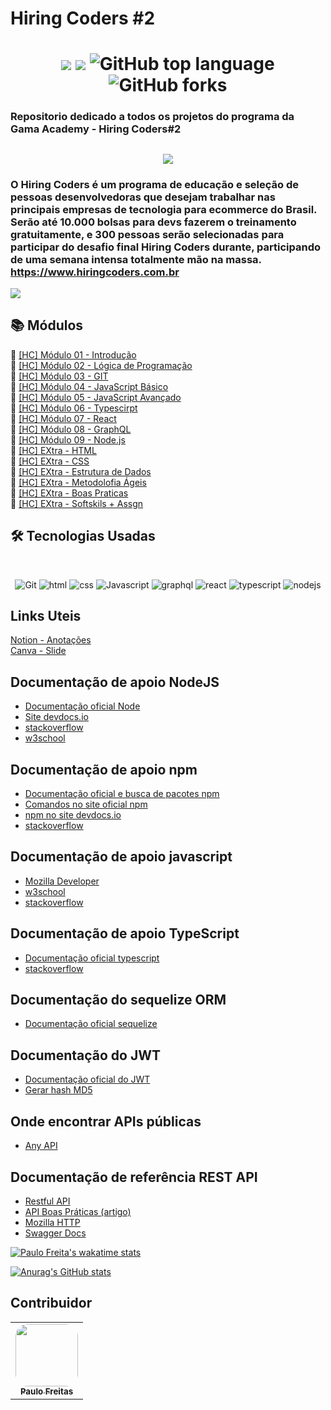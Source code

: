 # Hiring Coders #2

<h1 align="center">
<img src="https://img.shields.io/static/v1?label=Gama-Academy&message=Hiring-Coders&color=ff6347&style&logo=ghost"/>
<img src="https://img.shields.io/github/license/mashape/apistatus.svg"/>
<img alt="GitHub top language" src="https://img.shields.io/github/languages/top/paulofreitas-py/Hiring-Coders">
<img alt="GitHub forks" src="https://img.shields.io/github/forks/paulofreitas-py/Hiring-Coders">
</h1>

### Repositorio dedicado a todos os projetos do programa da Gama Academy - Hiring Coders#2

<h2 align="center">
  <img src="https://paulofreitasdev.files.wordpress.com/2021/07/hiring-coders-github.png">
</h2>

### O Hiring Coders é um programa de educação e seleção de pessoas desenvolvedoras que desejam trabalhar nas principais empresas de tecnologia para ecommerce do Brasil. Serão até 10.000 bolsas para devs fazerem o treinamento gratuitamente, e 300 pessoas serão selecionadas para participar do desafio final Hiring Coders durante, participando de uma semana intensa totalmente mão na massa. https://www.hiringcoders.com.br

<img src="https://paulofreitasdev.files.wordpress.com/2021/07/hiringcoders-1.jpg">

## 📚 Módulos

🔖 [[HC] Módulo 01 - Introdução]()<br> 
🔖 [[HC] Módulo 02 - Lógica de Programação ]()<br> 
🔖 [[HC] Módulo 03 - GIT]()<br> 
🔖 [[HC] Módulo 04 - JavaScript Básico](https://github.com/paulofreitas-py/Hiring-Coders/tree/main/M%C3%B3dulos/%5BHC%5D%20M%C3%B3dulo%2004%20-%20JavaScript%20B%C3%A1sico)<br>
🔖 [[HC] Módulo 05 - JavaScript Avançado]()<br> 
🔖 [[HC] Módulo 06 - Typescirpt]()<br> 
🔖 [[HC] Módulo 07 - React]()<br> 
🔖 [[HC] Módulo 08 - GraphQL]()<br>
🔖 [[HC] Módulo 09 - Node.js]()<br>
🔖 [[HC] EXtra - HTML]()<br>
🔖 [[HC] EXtra - CSS]()<br>
🔖 [[HC] EXtra - Estrutura de Dados]()<br>
🔖 [[HC] EXtra - Metodolofia Ágeis]()<br>
🔖 [[HC] EXtra - Boas Praticas]()<br>
🔖 [[HC] EXtra - Softskils + Assgn]()<br>
## 🛠 Tecnologias Usadas
<br>
<p align="center">

  <img alt="Git" src="https://img.shields.io/badge/git%20-%23F05033.svg?&style=for-the-badge&logo=git&logoColor=white"/>
  <img alt="html" src="https://img.shields.io/badge/html5%20-%23F05650.svg?&style=for-the-badge&logo=html5&logoColor=white"/>
  <img alt="css" src="https://img.shields.io/badge/css%20-%2300599C.svg?&style=for-the-badge&logo=css3&ogoColor=white"/>
  <img alt="Javascript" src="https://img.shields.io/badge/javascript%20-424242.svg?&style=for-the-badge&logo=javascript&ogoColor=white"/>
  <img alt="graphql" src="https://img.shields.io/badge/graphql%20-f48fb1.svg?&style=for-the-badge&logo=graphql&ogoColor=white"/>
  <img alt="react" src="https://img.shields.io/badge/react%20-0091ea.svg?&style=for-the-badge&logo=react&ogoColor=white"/>
  <img alt="typescript" src="https://img.shields.io/badge/typescript%20-424242.svg?&style=for-the-badge&logo=typescript&ogoColor=white"/>
   <img alt="nodejs" src="https://img.shields.io/badge/nodejs%20-76ff03.svg?&style=for-the-badge&logo=node.js&ogoColor=white"/>
  <br>
</p>

## Links Uteis

 [Notion - Anotações](https://www.notion.so)<br>
 [Canva - Slide](https://www.canva.com/)<br>

 ## Documentação de apoio NodeJS

* [Documentação oficial Node](https://nodejs.org/en/docs/)
* [Site devdocs.io](https://devdocs.io/node)
* [stackoverflow](https://stackoverflow.com)
* [w3school](https://www.w3schools.com/nodejs)

## Documentação de apoio npm
* [Documentação oficial e busca de pacotes npm](http://www.npmjs.com)
* [Comandos no site oficial npm](https://docs.npmjs.com/cli/v7/commands)
* [npm no site devdocs.io](https://devdocs.io/npm)
* [stackoverflow](https://stackoverflow.com)

## Documentação de apoio javascript
* [Mozilla Developer](https://developer.mozilla.org)
* [w3school](https://www.w3schools.com/nodejs)
* [stackoverflow](https://stackoverflow.com)

## Documentação de apoio TypeScript
* [Documentação oficial typescript](https://www.typescriptlang.org/docs)
* [stackoverflow](https://stackoverflow.com)

## Documentação do sequelize ORM
* [Documentação oficial sequelize](https://sequelize.org)

## Documentação do JWT
* [Documentação oficial do JWT](https://jwt.io)
* [Gerar hash MD5](http://www.md5.cz)

## Onde encontrar APIs públicas
* [Any API](https://any.api.com)

## Documentação de referência REST API
* [Restful API](https://restfulapi.net)
* [API Boas Práticas (artigo)](https://swagger/resources/articles/best-practices-in-api-design/)
* [Mozilla HTTP](https://developer.mozilla.org/en-US/docs/Web/HTTP)
* [Swagger Docs](https://swagger.io/docs/)
  
[![Paulo Freita's wakatime stats](https://github-readme-stats.vercel.app/api/wakatime?username=paulofreitasdev)](https://github.com/paulofreitas-py/BS-Ciencia-da-Computacao)

[![Anurag's GitHub stats](https://github-readme-stats.vercel.app/api?username=paulofreitas-py)](https://github.com/paulofreitas-py/BS-Ciencia-da-Computacao)
  ## Contribuidor

<table>
  <tr>
    <td align="center"><a href="https://github.com/paulofreitas-py"><img style="border-radius: 20%;" src="https://avatars.githubusercontent.com/u/42820569?s=400&u=756d1c6a756b352a1095e7cb9289d3170f909765&v=4" width="100px;" alt=""/><br /><sub><b>Paulo Freitas</b></sub></a><br />
    </tr>

    
